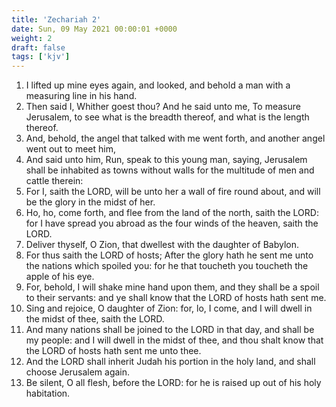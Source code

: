 ```yaml
---
title: 'Zechariah 2'
date: Sun, 09 May 2021 00:00:01 +0000
weight: 2
draft: false
tags: ['kjv'] 
---
```


1. I lifted up mine eyes again, and looked, and behold a man with a measuring line in his hand.
2. Then said I, Whither goest thou? And he said unto me, To measure Jerusalem, to see what is the breadth thereof, and what is the length thereof.
3. And, behold, the angel that talked with me went forth, and another angel went out to meet him,
4. And said unto him, Run, speak to this young man, saying, Jerusalem shall be inhabited as towns without walls for the multitude of men and cattle therein:
5. For I, saith the LORD, will be unto her a wall of fire round about, and will be the glory in the midst of her.
6. Ho, ho, come forth, and flee from the land of the north, saith the LORD: for I have spread you abroad as the four winds of the heaven, saith the LORD.
7. Deliver thyself, O Zion, that dwellest with the daughter of Babylon.
8. For thus saith the LORD of hosts; After the glory hath he sent me unto the nations which spoiled you: for he that toucheth you toucheth the apple of his eye.
9. For, behold, I will shake mine hand upon them, and they shall be a spoil to their servants: and ye shall know that the LORD of hosts hath sent me.
10. Sing and rejoice, O daughter of Zion: for, lo, I come, and I will dwell in the midst of thee, saith the LORD.
11. And many nations shall be joined to the LORD in that day, and shall be my people: and I will dwell in the midst of thee, and thou shalt know that the LORD of hosts hath sent me unto thee.
12. And the LORD shall inherit Judah his portion in the holy land, and shall choose Jerusalem again.
13. Be silent, O all flesh, before the LORD: for he is raised up out of his holy habitation.
